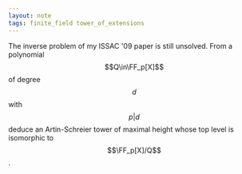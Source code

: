 ```yaml
---
layout: note
tags: finite_field tower_of_extensions
---
```


The inverse problem of my ISSAC '09 paper is still unsolved. From a
polynomial $$Q\in\FF_p[X]$$ of degree $$d$$ with $$p|d$$ deduce an
Artin-Schreier tower of maximal height whose top level is isomorphic
to $$\FF_p[X]/Q$$.
